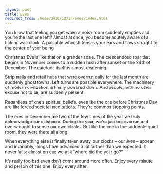 ```yaml
---
layout: post
title: Eves
redirect_from: /home/2010/12/24/eves/index.html
---
```

<p>You know that feeling you get when a noisy room suddenly empties and you’re the last one left?
Almost at once, you become acutely aware of a ticking wall clock.  A palpable whoosh tenses your ears and flows straight to the center of your being.</p>
<p>Christmas Eve is like that on a grander scale. The crescendoed roar that begins in November comes to a sudden hush after sunset on the 24th of December. The quietude itself is almost deafening.</p>
<p>Strip malls and retail hubs that were overrun daily for the last month are suddenly ghost towns. Left turns are possible everywhere. The machinery of modern civilization is finally powered down. And people, with no other excuse not to be, are suddenly present.</p>
<p>Regardless of one’s spiritual beliefs, eves like the one before Christmas Day are like forced societal meditations. They’re common stopping points.</p>
<p>The eves in December are two of the few times of the year we truly acknowledge our existence. During the year, we’re just too overrun and overwrought to sense our own clocks. But like the one in the suddenly-quiet room, they were there all along.</p>
<p>When everything else is finally taken away, our clocks – our <em>lives</em> – appear, and invariably, things have advanced a lot farther than we expected. It never fails: almost on cue we ask “where did the year go?”</p>
<p>It’s really too bad eves don’t come around more often. Enjoy every minute and person of this one. Enjoy every after.</p>

